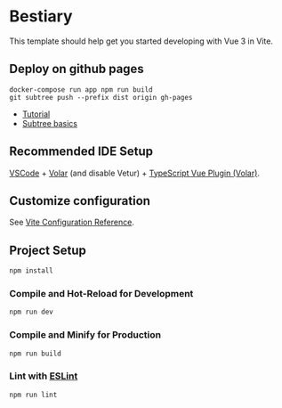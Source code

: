 # Bestiary

This template should help get you started developing with Vue 3 in Vite.

## Deploy on github pages
```
docker-compose run app npm run build
git subtree push --prefix dist origin gh-pages
```
* [Tutorial](https://learnvue.co/articles/deploy-vue-to-github-pages)
* [Subtree basics](https://gist.github.com/SKempin/b7857a6ff6bddb05717cc17a44091202)

## Recommended IDE Setup

[VSCode](https://code.visualstudio.com/) + [Volar](https://marketplace.visualstudio.com/items?itemName=Vue.volar) (and disable Vetur) + [TypeScript Vue Plugin (Volar)](https://marketplace.visualstudio.com/items?itemName=Vue.vscode-typescript-vue-plugin).

## Customize configuration

See [Vite Configuration Reference](https://vitejs.dev/config/).

## Project Setup

```sh
npm install
```

### Compile and Hot-Reload for Development

```sh
npm run dev
```

### Compile and Minify for Production

```sh
npm run build
```

### Lint with [ESLint](https://eslint.org/)

```sh
npm run lint
```
